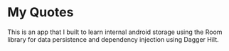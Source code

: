 # My Quotes

This is an app that I built to learn internal android storage using the Room library for data persistence and dependency injection using Dagger Hilt.